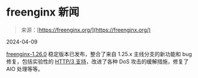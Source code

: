 <!--yml

category: 未分类

date: 2024-05-27 14:54:07

-->

# freenginx 新闻

> 来源：[https://freenginx.org/](https://freenginx.org/)

2024-04-09

[freenginx-1.26.0](en/download.html) 稳定版本已发布，整合了来自 1.25.x 主线分支的新功能和 bug 修复，包括实验性的 [HTTP/3 支持](en/docs/http/ngx_http_v3_module.html)，改进了各种 DoS 攻击的缓解措施，修复了 AIO 处理等等。
